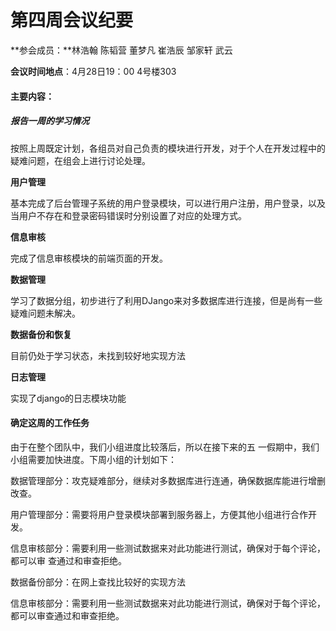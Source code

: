 # 第四周会议纪要

**参会成员：**林浩翰 陈韬营 董梦凡 崔浩辰 邹家轩 武云

**会议时间地点**：4月28日19：00 4号楼303

#### **主要内容**：

##### 	报告一周的学习情况

按照上周既定计划，各组员对自己负责的模块进行开发，对于个人在开发过程中的疑难问题，在组会上进行讨论处理。

**用户管理**

基本完成了后台管理子系统的用户登录模块，可以进行用户注册，用户登录，以及 当用户不存在和登录密码错误时分别设置了对应的处理方式。

**信息审核**

完成了信息审核模块的前端页面的开发。

**数据管理**

学习了数据分组，初步进行了利用DJango来对多数据库进行连接，但是尚有一些 疑难问题未解决。

**数据备份和恢复**

目前仍处于学习状态，未找到较好地实现方法

**日志管理**

实现了django的日志模块功能

#### 确定这周的工作任务

由于在整个团队中，我们小组进度比较落后，所以在接下来的五 一假期中，我们小组需要加快进度。下周小组的计划如下：

数据管理部分：攻克疑难部分，继续对多数据库进行连通，确保数据库能进行增删改查。

用户管理部分：需要将用户登录模块部署到服务器上，方便其他小组进行合作开发。

信息审核部分：需要利用一些测试数据来对此功能进行测试，确保对于每个评论，都可以审 查通过和审查拒绝。

数据备份部分：在网上查找比较好的实现方法

信息审核部分：需要利用一些测试数据来对此功能进行测试，确保对于每个评论，都可以审查通过和审查拒绝。